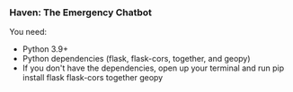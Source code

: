 ### Haven: The Emergency Chatbot

You need: 
- Python 3.9+
- Python dependencies (flask, flask-cors, together, and geopy)
- If you don't have the dependencies, open up your terminal and run pip install flask flask-cors together geopy
